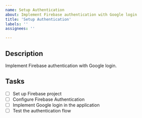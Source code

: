 ```yaml
---
name: Setup Authentication
about: Implement Firebase authentication with Google login
title: 'Setup Authentication'
labels: ''
assignees: ''

---
```


## Description

Implement Firebase authentication with Google login.

## Tasks

- [ ] Set up Firebase project
- [ ] Configure Firebase Authentication
- [ ] Implement Google login in the application
- [ ] Test the authentication flow
